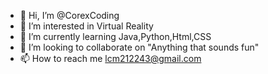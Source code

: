 - 👋 Hi, I’m @CorexCoding
- 👀 I’m interested in Virtual Reality 
- 🌱 I’m currently learning Java,Python,Html,CSS
- 💞️ I’m looking to collaborate on "Anything that sounds fun"
- 📫 How to reach me lcm212243@gmail.com
